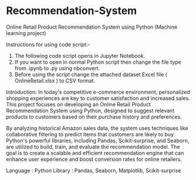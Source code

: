 # Recommendation-System
Online Retail Product Recommendation System using Python (Machine learning project)

Instructions for using code script:-
1. The following code script opens in Jupyter Notebook.
2. If you want to open in normal Python script then change the file type from .ipynb to .py using nbconvert.
3. Before using the script change the attached dataset Excel file ( OnlineRetail.xlsx ) to CSV format.


Introduction:
In today's competitive e-commerce environment, personalized shopping experiences are key to customer satisfaction and increased sales. This project focuses on developing an Online Retail Product Recommendation System using Python, designed to suggest relevant products to customers based on their purchase history and preferences.

By analyzing historical Amazon sales data, the system uses techniques like collaborative filtering to predict items that customers are likely to buy. Python's powerful libraries, including Pandas, Scikit-surprise, and Seaborn, are utilized to build, train, and evaluate the recommendation model. The goal is to create a scalable and efficient recommendation engine that can enhance user experience and boost conversion rates for online retailers.

Language : Python
Library : Pandas, Seaborn, Matplotlib, Scikit-surprise

